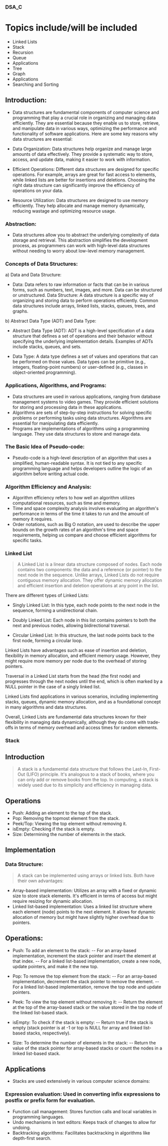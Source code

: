 ### DSA_C

# Topics include/will be included

- Linked Lists
- Stack
- Recursion
- Queue
- Applications
- Tree
- Graph
- Applications
- Searching and Sorting

## Introduction:

- Data structures are fundamental components of computer science and programming that play a crucial role in organizing and managing data efficiently. They are essential because they enable us to store, retrieve, and manipulate data in various ways, optimizing the performance and functionality of software applications. Here are some key reasons why data structures are essential:

- Data Organization: Data structures help organize and manage large amounts of data effectively. They provide a systematic way to store, access, and update data, making it easier to work with information.

- Efficient Operations: Different data structures are designed for specific operations. For example, arrays are great for fast access to elements, while linked lists are better for insertions and deletions. Choosing the right data structure can significantly improve the efficiency of operations on your data.

- Resource Utilization: Data structures are designed to use memory efficiently. They help allocate and manage memory dynamically, reducing wastage and optimizing resource usage.

### Abstraction:

- Data structures allow you to abstract the underlying complexity of data storage and retrieval. This abstraction simplifies the development process, as programmers can work with high-level data structures without needing to worry about low-level memory management.

### Concepts of Data Structures:

a) Data and Data Structure:

- Data: Data refers to raw information or facts that can be in various forms, such as numbers, text, images, and more. Data can be structured or unstructured.
  Data Structure: A data structure is a specific way of organizing and storing data to perform operations efficiently. Common data structures include arrays, linked lists, stacks, queues, trees, and graphs.

b) Abstract Data Type (ADT) and Data Type:

- Abstract Data Type (ADT): ADT is a high-level specification of a data structure that defines a set of operations and their behavior without specifying the underlying implementation details. Examples of ADTs include stacks, queues, and sets.

- Data Type: A data type defines a set of values and operations that can be performed on those values. Data types can be primitive (e.g., integers, floating-point numbers) or user-defined (e.g., classes in object-oriented programming).

### Applications, Algorithms, and Programs:

- Data structures are used in various applications, ranging from database management systems to video games. They provide efficient solutions for storing and processing data in these applications.
- Algorithms are sets of step-by-step instructions for solving specific problems or performing tasks using data structures. Algorithms are essential for manipulating data efficiently.
- Programs are implementations of algorithms using a programming language. They use data structures to store and manage data.

### The Basic Idea of Pseudo-code:

- Pseudo-code is a high-level description of an algorithm that uses a simplified, human-readable syntax. It is not tied to any specific programming language and helps developers outline the logic of an algorithm before writing actual code.

### Algorithm Efficiency and Analysis:

- Algorithm efficiency refers to how well an algorithm utilizes computational resources, such as time and memory.
- Time and space complexity analysis involves evaluating an algorithm's performance in terms of the time it takes to run and the amount of memory it requires.
- Order notations, such as Big O notation, are used to describe the upper bounds on the growth rates of an algorithm's time and space requirements, helping us compare and choose efficient algorithms for specific tasks.

### Linked List

> A Linked List is a linear data structure composed of nodes. Each node contains two components: the data and a reference (or pointer) to the next node in the sequence. Unlike arrays, Linked Lists do not require contiguous memory allocation. They offer dynamic memory allocation and efficient insertion and deletion operations at any point in the list.

There are different types of Linked Lists:

- Singly Linked List: In this type, each node points to the next node in the sequence, forming a unidirectional chain.

- Doubly Linked List: Each node in this list contains pointers to both the next and previous nodes, allowing bidirectional traversal.

- Circular Linked List: In this structure, the last node points back to the first node, forming a circular loop.

Linked Lists have advantages such as ease of insertion and deletion, flexibility in memory allocation, and efficient memory usage. However, they might require more memory per node due to the overhead of storing pointers.

Traversal in a Linked List starts from the head (the first node) and progresses through the next nodes until the end, which is often marked by a NULL pointer in the case of a singly linked list.

Linked Lists find applications in various scenarios, including implementing stacks, queues, dynamic memory allocation, and as a foundational concept in many algorithms and data structures.

Overall, Linked Lists are fundamental data structures known for their flexibility in managing data dynamically, although they do come with trade-offs in terms of memory overhead and access times for random elements.

### Stack

## Introduction

> A stack is a fundamental data structure that follows the Last-In, First-Out (LIFO) principle. It's analogous to a stack of books, where you can only add or remove books from the top. In computing, a stack is widely used due to its simplicity and efficiency in managing data.

## Operations

- Push: Adding an element to the top of the stack.
- Pop: Removing the topmost element from the stack.
- Peek/Top: Viewing the top element without removing it.
- isEmpty: Checking if the stack is empty.
- Size: Determining the number of elements in the stack.

## Implementation

### Data Structure:
> A stack can be implemented using arrays or linked lists. Both have their own advantages:

- Array-based implementation: Utilizes an array with a fixed or dynamic size to store stack elements. It's efficient in terms of access but might require resizing for dynamic allocation.
- Linked list-based implementation: Uses a linked list structure where each element (node) points to the next element. It allows for dynamic allocation of memory but might have slightly higher overhead due to pointers.

## Operations:

- Push: To add an element to the stack:
-- For an array-based implementation, increment the stack pointer and insert the element at that index.
-- For a linked list-based implementation, create a new node, update pointers, and make it the new top.

- Pop: To remove the top element from the stack:
-- For an array-based implementation, decrement the stack pointer to remove the element.
-- For a linked list-based implementation, remove the top node and update pointers.

- Peek: To view the top element without removing it:
-- Return the element at the top of the array-based stack or the value stored in the top node of the linked list-based stack.

- isEmpty: To check if the stack is empty:
-- Return true if the stack is empty (stack pointer is at -1 or top is NULL for array and linked list-based stacks, respectively).

- Size: To determine the number of elements in the stack:
-- Return the value of the stack pointer for array-based stacks or count the nodes in a linked list-based stack.

## Applications

- Stacks are used extensively in various computer science domains:

### Expression evaluation: Used in converting infix expressions to postfix or prefix form for evaluation.
- Function call management: Stores function calls and local variables in programming languages.
- Undo mechanisms in text editors: Keeps track of changes to allow for undoing.
- Backtracking algorithms: Facilitates backtracking in algorithms like depth-first search.
